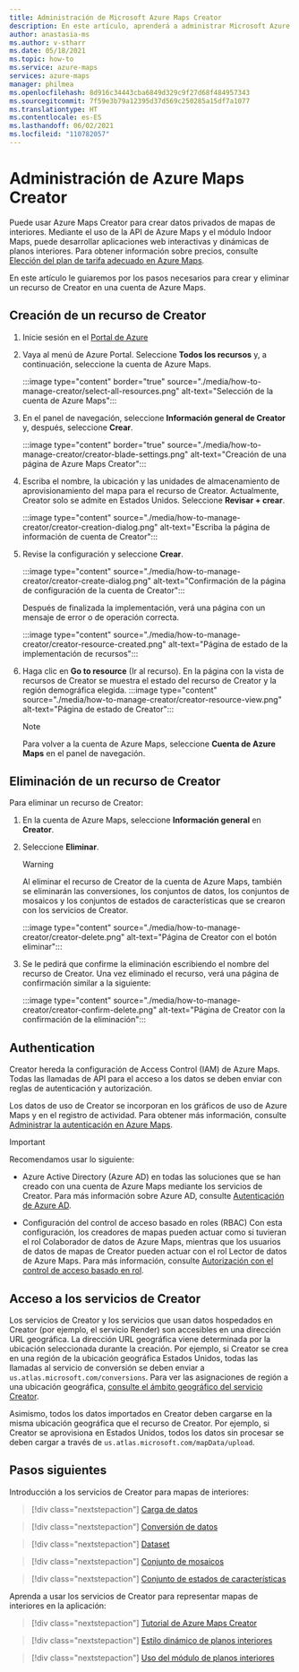 ```yaml
---
title: Administración de Microsoft Azure Maps Creator
description: En este artículo, aprenderá a administrar Microsoft Azure Maps Creator.
author: anastasia-ms
ms.author: v-stharr
ms.date: 05/18/2021
ms.topic: how-to
ms.service: azure-maps
services: azure-maps
manager: philmea
ms.openlocfilehash: 8d916c34443cba6849d329c9f27d68f484957343
ms.sourcegitcommit: 7f59e3b79a12395d37d569c250285a15df7a1077
ms.translationtype: HT
ms.contentlocale: es-ES
ms.lasthandoff: 06/02/2021
ms.locfileid: "110782057"
---
```

# <a name="manage-azure-maps-creator"></a>Administración de Azure Maps Creator

Puede usar Azure Maps Creator para crear datos privados de mapas de interiores. Mediante el uso de la API de Azure Maps y el módulo Indoor Maps, puede desarrollar aplicaciones web interactivas y dinámicas de planos interiores. Para obtener información sobre precios, consulte [Elección del plan de tarifa adecuado en Azure Maps](choose-pricing-tier.md).

En este artículo le guiaremos por los pasos necesarios para crear y eliminar un recurso de Creator en una cuenta de Azure Maps.

## <a name="create-creator-resource"></a>Creación de un recurso de Creator

1. Inicie sesión en el [Portal de Azure](https://portal.azure.com)

2. Vaya al menú de Azure Portal. Seleccione **Todos los recursos** y, a continuación, seleccione la cuenta de Azure Maps.

      :::image type="content" border="true" source="./media/how-to-manage-creator/select-all-resources.png" alt-text="Selección de la cuenta de Azure Maps":::

3. En el panel de navegación, seleccione **Información general de Creator** y, después, seleccione **Crear**.

    :::image type="content" border="true" source="./media/how-to-manage-creator/creator-blade-settings.png" alt-text="Creación de una página de Azure Maps Creator":::

4. Escriba el nombre, la ubicación y las unidades de almacenamiento de aprovisionamiento del mapa para el recurso de Creator. Actualmente, Creator solo se admite en Estados Unidos. Seleccione **Revisar + crear**.

   :::image type="content" source="./media/how-to-manage-creator/creator-creation-dialog.png" alt-text="Escriba la página de información de cuenta de Creator":::

5. Revise la configuración y seleccione **Crear**.

    :::image type="content" source="./media/how-to-manage-creator/creator-create-dialog.png" alt-text="Confirmación de la página de configuración de la cuenta de Creator":::

    Después de finalizada la implementación, verá una página con un mensaje de error o de operación correcta.

    :::image type="content" source="./media/how-to-manage-creator/creator-resource-created.png" alt-text="Página de estado de la implementación de recursos":::

6. Haga clic en **Go to resource** (Ir al recurso). En la página con la vista de recursos de Creator se muestra el estado del recurso de Creator y la región demográfica elegida.
      :::image type="content" source="./media/how-to-manage-creator/creator-resource-view.png" alt-text="Página de estado de Creator":::

   >[!NOTE]
   >Para volver a la cuenta de Azure Maps, seleccione **Cuenta de Azure Maps** en el panel de navegación.

## <a name="delete-creator-resource"></a>Eliminación de un recurso de Creator

Para eliminar un recurso de Creator:

1. En la cuenta de Azure Maps, seleccione **Información general** en **Creator**.

2. Seleccione **Eliminar**.

    >[!WARNING]
    >Al eliminar el recurso de Creator de la cuenta de Azure Maps, también se eliminarán las conversiones, los conjuntos de datos, los conjuntos de mosaicos y los conjuntos de estados de características que se crearon con los servicios de Creator.

     :::image type="content" source="./media/how-to-manage-creator/creator-delete.png" alt-text="Página de Creator con el botón eliminar":::

3. Se le pedirá que confirme la eliminación escribiendo el nombre del recurso de Creator. Una vez eliminado el recurso, verá una página de confirmación similar a la siguiente:

     :::image type="content" source="./media/how-to-manage-creator/creator-confirm-delete.png" alt-text="Página de Creator con la confirmación de la eliminación":::

## <a name="authentication"></a>Authentication

Creator hereda la configuración de Access Control (IAM) de Azure Maps. Todas las llamadas de API para el acceso a los datos se deben enviar con reglas de autenticación y autorización.

Los datos de uso de Creator se incorporan en los gráficos de uso de Azure Maps y en el registro de actividad.  Para obtener más información, consulte [Administrar la autenticación en Azure Maps](./how-to-manage-authentication.md).

>[!Important]
>Recomendamos usar lo siguiente:
>
> * Azure Active Directory (Azure AD) en todas las soluciones que se han creado con una cuenta de Azure Maps mediante los servicios de Creator. Para más información sobre Azure AD, consulte [Autenticación de Azure AD](azure-maps-authentication.md#azure-ad-authentication).
>
>* Configuración del control de acceso basado en roles (RBAC) Con esta configuración, los creadores de mapas pueden actuar como si tuvieran el rol Colaborador de datos de Azure Maps, mientras que los usuarios de datos de mapas de Creator pueden actuar con el rol Lector de datos de Azure Maps. Para más información, consulte [Autorización con el control de acceso basado en rol](azure-maps-authentication.md#authorization-with-role-based-access-control).

## <a name="access-to-creator-services"></a>Acceso a los servicios de Creator

Los servicios de Creator y los servicios que usan datos hospedados en Creator (por ejemplo, el servicio Render) son accesibles en una dirección URL geográfica. La dirección URL geográfica viene determinada por la ubicación seleccionada durante la creación. Por ejemplo, si Creator se crea en una región de la ubicación geográfica Estados Unidos, todas las llamadas al servicio de conversión se deben enviar a `us.atlas.microsoft.com/conversions`. Para ver las asignaciones de región a una ubicación geográfica, [consulte el ámbito geográfico del servicio Creator](creator-geographic-scope.md).

Asimismo, todos los datos importados en Creator deben cargarse en la misma ubicación geográfica que el recurso de Creator. Por ejemplo, si Creator se aprovisiona en Estados Unidos, todos los datos sin procesar se deben cargar a través de `us.atlas.microsoft.com/mapData/upload`.

## <a name="next-steps"></a>Pasos siguientes

Introducción a los servicios de Creator para mapas de interiores:

> [!div class="nextstepaction"]
> [Carga de datos](creator-indoor-maps.md#upload-a-drawing-package)

> [!div class="nextstepaction"]
> [Conversión de datos](creator-indoor-maps.md#convert-a-drawing-package)

> [!div class="nextstepaction"]
> [Dataset](creator-indoor-maps.md#datasets)

> [!div class="nextstepaction"]
> [Conjunto de mosaicos](creator-indoor-maps.md#tilesets)

> [!div class="nextstepaction"]
> [Conjunto de estados de características](creator-indoor-maps.md#feature-statesets)

Aprenda a usar los servicios de Creator para representar mapas de interiores en la aplicación:

> [!div class="nextstepaction"]
> [Tutorial de Azure Maps Creator](tutorial-creator-indoor-maps.md)

> [!div class="nextstepaction"]
> [Estilo dinámico de planos interiores](indoor-map-dynamic-styling.md)

> [!div class="nextstepaction"]
> [Uso del módulo de planos interiores](how-to-use-indoor-module.md)
